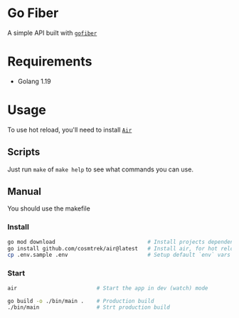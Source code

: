 # Go Fiber

A simple API built with [`gofiber`](https://gofiber.io/)

# Requirements

- Golang 1.19

# Usage

To use hot reload, you'll need to install [`Air`](https://github.com/cosmtrek/air)

## Scripts

Just run `make` of `make help` to see what commands you can use.

## Manual

You should use the makefile

### Install

```sh
go mod download                             # Install projects dependencies
go install github.com/cosmtrek/air@latest   # Install air, for hot reload
cp .env.sample .env                         # Setup default `env` vars
```

### Start

```sh
air                         # Start the app in dev (watch) mode

go build -o ./bin/main .    # Production build
./bin/main                  # Strt production build
```
